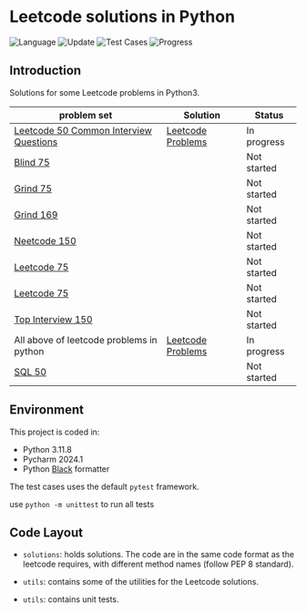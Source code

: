 # Leetcode solutions in Python

![Language](https://img.shields.io/badge/Language-Python3-success.svg?logo=Python&logoColor=yellow)
![Update](https://img.shields.io/badge/Update-Daily-success.svg)
![Test Cases](https://img.shields.io/badge/Tests-4-success.svg)
![Progress](https://img.shields.io/badge/Progress-4%2F300-critical.svg)

## Introduction

Solutions for some Leetcode problems in Python3.

| problem set                                                                                                    | Solution                                   | Status      |
|----------------------------------------------------------------------------------------------------------------|--------------------------------------------|-------------|
| [Leetcode 50 Common Interview Questions](media/Clean_Code_Handbook-LeetCode_50_Common_Interview_Questions.pdf) | [Leetcode Problems](leetcode_common_50.md) | In progress |
| [Blind 75](https://leetcode.com/list/oizxjoit)                                                                 |                                            | Not started |
| [Grind 75](https://leetcode.com/list/rab78cw1)                                                                 |                                            | Not started |
| [Grind 169](https://leetcode.com/list/rabvlt31)                                                                |                                            | Not started |
| [Neetcode 150](https://leetcode.com/list/rr2ss0g5)                                                             |                                            | Not started |
| [Leetcode 75](https://leetcode.com/studyplan/leetcode-75/)                                                     |                                            | Not started |
| [Leetcode 75](https://leetcode.com/studyplan/leetcode-75/)                                                     |                                            | Not started |
| [Top Interview 150](https://leetcode.com/studyplan/top-interview-150/)                                         |                                            | Not started |
| All above of leetcode problems in python                                                                       | [Leetcode Problems](leetcode.md)           | In progress |
| [SQL 50](https://leetcode.com/studyplan/top-sql-50/)                                                           |                                            | Not started |

## Environment

This project is coded in:

- Python 3.11.8
- Pycharm 2024.1
- Python [Black](https://github.com/psf/black) formatter

The test cases uses the default `pytest` framework.

use `python -m unittest` to run all tests

## Code Layout

- `solutions`: holds solutions.
  The code are in the same code format as the leetcode requires, with different method names (follow PEP 8 standard).

- `utils`: contains some of the utilities for the Leetcode solutions.

- `utils`: contains unit tests.
